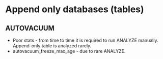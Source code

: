 # Append only databases (tables)


## AUTOVACUUM
* Poor stats - from time to time it is required to run ANALYZE manually. Append-only table is analyzed rarely.
* autovacuum_freeze_max_age - due to rare ANALYZE.
